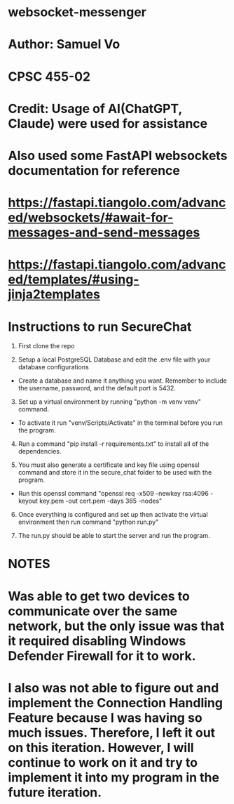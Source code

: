 # websocket-messenger

# 

# Author: Samuel Vo
# CPSC 455-02
# Credit: Usage of AI(ChatGPT, Claude) were used for assistance
# Also used some FastAPI websockets documentation for reference
# https://fastapi.tiangolo.com/advanced/websockets/#await-for-messages-and-send-messages
# https://fastapi.tiangolo.com/advanced/templates/#using-jinja2templates

# Instructions to run SecureChat

1. First clone the repo

2. Setup a local PostgreSQL Database and edit the .env file with your database configurations
- Create a database and name it anything you want. Remember to include the username, password, and the default port is 5432.

3. Set up a virtual environment by running "python -m venv venv" command.
  - To activate it run "venv/Scripts/Activate" in the terminal before you run the program.

4. Run a command "pip install -r requirements.txt" to install all of the dependencies.

5. You must also generate a certificate and key file using openssl command and store it in the secure_chat folder to be used with the program. 
- Run this openssl command "openssl req -x509 -newkey rsa:4096 -keyout key.pem -out cert.pem -days 365 -nodes"

6. Once everything is configured and set up then activate the virtual environment then run command "python run.py"

7. The run.py should be able to start the server and run the program. 



# NOTES
# Was able to get two devices to communicate over the same network, but the only issue was that it required disabling Windows Defender Firewall for it to work. 
# I also was not able to figure out and implement the Connection Handling Feature because I was having so much issues. Therefore, I left it out on this iteration. However, I will continue to work on it and try to implement it into my program in the future iteration. 
